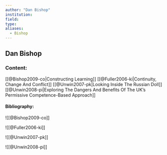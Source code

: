 ```yaml
---
author: "Dan Bishop"
institution:
field:
type:
aliases:
  - Bishop
---
```


## Dan Bishop

### Content:
[[@Bishop2009-co|Constructing Learning]]
[[@Fuller2006-ki|Continuity, Change And Conflict]]
[[@Unwin2007-pk|Looking Inside The Russian Doll]]
[[@Unwin2008-pi|Exploring The Dangers And Benefits Of The UK’s Permissive Competence-Based Approach]]

#### Bibliography:

![[@Bishop2009-co]]

![[@Fuller2006-ki]]

![[@Unwin2007-pk]]

![[@Unwin2008-pi]]